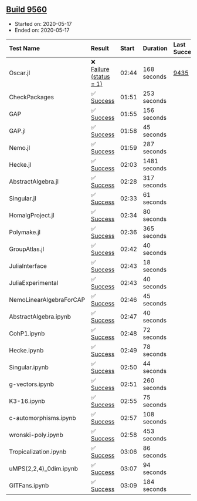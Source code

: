 ## [Build 9560](https://oscarci.mathematik.uni-kl.de/job/oscar/9560/)

* Started on: 2020-05-17
* Ended on: 2020-05-17

| Test Name    | Result | Start | Duration | Last Success | First Failure |
|:-------------|:-------|:------|:---------|:-------------|:--------------|
| Oscar.jl | ❌ [Failure (status = 1)](https://oscarci.mathematik.uni-kl.de/job/oscar/9560/artifact/logs/build-9560/Oscar.jl.log) | 02:44 | 168 seconds | [9435](https://oscarci.mathematik.uni-kl.de/job/oscar/9435/) | [9436](https://oscarci.mathematik.uni-kl.de/job/oscar/9436/) |
| CheckPackages | ✅ [Success](https://oscarci.mathematik.uni-kl.de/job/oscar/9560/artifact/logs/build-9560/CheckPackages.log) | 01:51 | 253 seconds |  |  |
| GAP | ✅ [Success](https://oscarci.mathematik.uni-kl.de/job/oscar/9560/artifact/logs/build-9560/GAP.log) | 01:55 | 156 seconds |  |  |
| GAP.jl | ✅ [Success](https://oscarci.mathematik.uni-kl.de/job/oscar/9560/artifact/logs/build-9560/GAP.jl.log) | 01:58 | 45 seconds |  |  |
| Nemo.jl | ✅ [Success](https://oscarci.mathematik.uni-kl.de/job/oscar/9560/artifact/logs/build-9560/Nemo.jl.log) | 01:59 | 287 seconds |  |  |
| Hecke.jl | ✅ [Success](https://oscarci.mathematik.uni-kl.de/job/oscar/9560/artifact/logs/build-9560/Hecke.jl.log) | 02:03 | 1481 seconds |  |  |
| AbstractAlgebra.jl | ✅ [Success](https://oscarci.mathematik.uni-kl.de/job/oscar/9560/artifact/logs/build-9560/AbstractAlgebra.jl.log) | 02:28 | 317 seconds |  |  |
| Singular.jl | ✅ [Success](https://oscarci.mathematik.uni-kl.de/job/oscar/9560/artifact/logs/build-9560/Singular.jl.log) | 02:33 | 61 seconds |  |  |
| HomalgProject.jl | ✅ [Success](https://oscarci.mathematik.uni-kl.de/job/oscar/9560/artifact/logs/build-9560/HomalgProject.jl.log) | 02:34 | 80 seconds |  |  |
| Polymake.jl | ✅ [Success](https://oscarci.mathematik.uni-kl.de/job/oscar/9560/artifact/logs/build-9560/Polymake.jl.log) | 02:36 | 365 seconds |  |  |
| GroupAtlas.jl | ✅ [Success](https://oscarci.mathematik.uni-kl.de/job/oscar/9560/artifact/logs/build-9560/GroupAtlas.jl.log) | 02:42 | 40 seconds |  |  |
| JuliaInterface | ✅ [Success](https://oscarci.mathematik.uni-kl.de/job/oscar/9560/artifact/logs/build-9560/JuliaInterface.log) | 02:43 | 18 seconds |  |  |
| JuliaExperimental | ✅ [Success](https://oscarci.mathematik.uni-kl.de/job/oscar/9560/artifact/logs/build-9560/JuliaExperimental.log) | 02:43 | 40 seconds |  |  |
| NemoLinearAlgebraForCAP | ✅ [Success](https://oscarci.mathematik.uni-kl.de/job/oscar/9560/artifact/logs/build-9560/NemoLinearAlgebraForCAP.log) | 02:46 | 45 seconds |  |  |
| AbstractAlgebra.ipynb | ✅ [Success](https://oscarci.mathematik.uni-kl.de/job/oscar/9560/artifact/logs/build-9560/AbstractAlgebra.ipynb.log) | 02:47 | 40 seconds |  |  |
| CohP1.ipynb | ✅ [Success](https://oscarci.mathematik.uni-kl.de/job/oscar/9560/artifact/logs/build-9560/CohP1.ipynb.log) | 02:48 | 72 seconds |  |  |
| Hecke.ipynb | ✅ [Success](https://oscarci.mathematik.uni-kl.de/job/oscar/9560/artifact/logs/build-9560/Hecke.ipynb.log) | 02:49 | 78 seconds |  |  |
| Singular.ipynb | ✅ [Success](https://oscarci.mathematik.uni-kl.de/job/oscar/9560/artifact/logs/build-9560/Singular.ipynb.log) | 02:50 | 44 seconds |  |  |
| g-vectors.ipynb | ✅ [Success](https://oscarci.mathematik.uni-kl.de/job/oscar/9560/artifact/logs/build-9560/g-vectors.ipynb.log) | 02:51 | 260 seconds |  |  |
| K3-16.ipynb | ✅ [Success](https://oscarci.mathematik.uni-kl.de/job/oscar/9560/artifact/logs/build-9560/K3-16.ipynb.log) | 02:55 | 75 seconds |  |  |
| c-automorphisms.ipynb | ✅ [Success](https://oscarci.mathematik.uni-kl.de/job/oscar/9560/artifact/logs/build-9560/c-automorphisms.ipynb.log) | 02:57 | 108 seconds |  |  |
| wronski-poly.ipynb | ✅ [Success](https://oscarci.mathematik.uni-kl.de/job/oscar/9560/artifact/logs/build-9560/wronski-poly.ipynb.log) | 02:58 | 453 seconds |  |  |
| Tropicalization.ipynb | ✅ [Success](https://oscarci.mathematik.uni-kl.de/job/oscar/9560/artifact/logs/build-9560/Tropicalization.ipynb.log) | 03:06 | 86 seconds |  |  |
| uMPS(2,2,4)_0dim.ipynb | ✅ [Success](https://oscarci.mathematik.uni-kl.de/job/oscar/9560/artifact/logs/build-9560/uMPS-2-2-4-_0dim.ipynb.log) | 03:07 | 94 seconds |  |  |
| GITFans.ipynb | ✅ [Success](https://oscarci.mathematik.uni-kl.de/job/oscar/9560/artifact/logs/build-9560/GITFans.ipynb.log) | 03:09 | 184 seconds |  |  |

